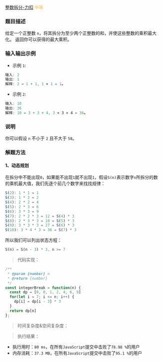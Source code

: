 
[整数拆分-力扣](https://leetcode-cn.com/problems/integer-break/)
<span style="color: #FFB73F">中等</span>

### 题目描述
给定一个正整数 `n`，将其拆分为至少两个正整数的和，并使这些整数的乘积最大化。 返回你可以获得的最大乘积。

### 输入输出示例
- 示例 `1`:
```js
输入: 2
输出: 1
解释: 2 = 1 + 1, 1 × 1 = 1。
```

- 示例 `2`:
```js
输入: 10
输出: 36
解释: 10 = 3 + 3 + 4, 3 × 3 × 4 = 36。
```

### 说明
你可以假设 `n` 不小于 `2` 且不大于 `58`。

### 解题方法

#### 1、动态规划
在拆分中不能出现`0`，如果能不出现`1`就不出现`1`，假设`S(n)`表示数字`n`所拆分的数的乘机最大值，我们先逐个前几个数字来找找规律：
```js
S(2): 1 * 1 = 1
S(3): 1 * 2 = 2
S(4): 2 * 2 = 4
S(5): 2 * 3 = 6
S(6): 3 * 3 = 9
S(7): 2 * 2 * 3 = 12 = S(4) * 3
S(8): 2 * 3 * 3 = 18 = S(5) * 3
S(9): 3 * 3 * 3 = 27 = S(6) * 3
S(10): 3 * 4 * 3 = 36 = S(7) * 3
```

所以我们可以列出状态方程：
```js
S(n) = S(n - 3) * 3, n >= 7
```

> 代码实现：

```js
/**
 * @param {number} n
 * @return {number}
 */
const integerBreak = function(n) {
  const dp = [0, 0, 1, 2, 4, 6, 9]
  for(let i = 7; i <= n; i++) {
    dp[i] = dp[i - 3] * 3
  }
  return dp[n]
};
```

> 时间复杂度&空间复杂度：

> 执行结果：

- 执行用时：`80 ms`，在所有`JavaScript`提交中击败了`78.98 %`的用户
- 内存消耗：`37.3 MB`，在所有`JavaScript`提交中击败了`95.1 %`的用户
